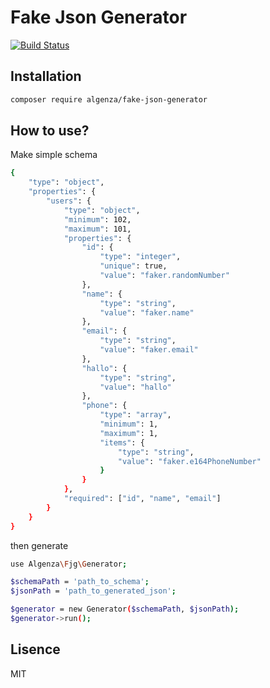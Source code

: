 # Fake Json Generator
[![Build Status](https://travis-ci.org/algenza/fake-json-generator.svg?branch=master)](https://travis-ci.org/algenza/fake-json-generator)

## Installation
```sh
composer require algenza/fake-json-generator 
```

## How to use?
Make simple schema
```sh
{
    "type": "object",
    "properties": {
        "users": {
            "type": "object",
            "minimum": 102,
            "maximum": 101,
            "properties": {
                "id": {
                    "type": "integer",
                    "unique": true,
                    "value": "faker.randomNumber"
                },
                "name": {
                    "type": "string",
                    "value": "faker.name"
                },
                "email": {
                    "type": "string",
                    "value": "faker.email"
                },
                "hallo": {
                    "type": "string",
                    "value": "hallo"
                },
                "phone": {
                    "type": "array",
                    "minimum": 1,
                    "maximum": 1,
                    "items": {
                        "type": "string",
                        "value": "faker.e164PhoneNumber"
                    }
                }
            },
            "required": ["id", "name", "email"]
        }
    }
}
```
then generate
```sh
use Algenza\Fjg\Generator;

$schemaPath = 'path_to_schema';
$jsonPath = 'path_to_generated_json';

$generator = new Generator($schemaPath, $jsonPath);
$generator->run();
```
## Lisence
MIT

